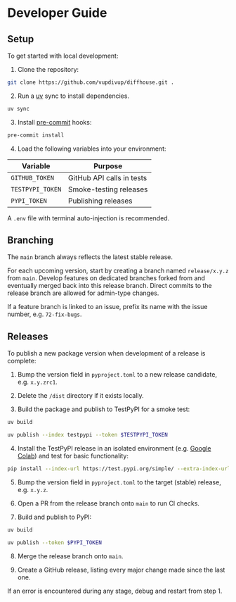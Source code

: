 # Developer Guide

## Setup

To get started with local development:

1. Clone the repository:

```bash
git clone https://github.com/vupdivup/diffhouse.git .
```

2. Run a [uv](https://docs.astral.sh/uv/) sync to install dependencies.

```bash
uv sync
```

3. Install [pre-commit](https://pre-commit.com/) hooks:

```bash
pre-commit install
```

4. Load the following variables into your environment:

| Variable| Purpose |
| --- | --- |
| `GITHUB_TOKEN` | GitHub API calls in tests |
| `TESTPYPI_TOKEN` | Smoke-testing releases |
| `PYPI_TOKEN` | Publishing releases |

A `.env` file with terminal auto-injection is recommended.

## Branching

The `main` branch always reflects the latest stable release.

For each upcoming version, start by creating a branch named `release/x.y.z` from `main`. Develop features on dedicated branches forked from and eventually merged back into this release branch. Direct commits to the release branch are allowed for admin-type changes.

If a feature branch is linked to an issue, prefix its name with the issue number, e.g. `72-fix-bugs`.

## Releases

To publish a new package version when development of a release is complete:

1. Bump the version field in `pyproject.toml` to a new release candidate, e.g. `x.y.zrc1`.

2. Delete the `/dist` directory if it exists locally.

3. Build the package and publish to TestPyPI for a smoke test:

```bash
uv build
```

```bash
uv publish --index testpypi --token $TESTPYPI_TOKEN
```

4. Install the TestPyPI release in an isolated environment (e.g. [Google Colab](https://colab.research.google.com/)) and test for basic functionality:

```bash
pip install --index-url https://test.pypi.org/simple/ --extra-index-url https://pypi.org/simple/ diffhouse==x.y.zrc1
```

5. Bump the version field in `pyproject.toml` to the target (stable) release, e.g. `x.y.z`.

6. Open a PR from the release branch onto `main` to run CI checks.

7. Build and publish to PyPI:

```bash
uv build
```

```bash
uv publish --token $PYPI_TOKEN
```

8. Merge the release branch onto `main`.

9. Create a GitHub release, listing every major change made since the last one.

If an error is encountered during any stage, debug and restart from step 1.
